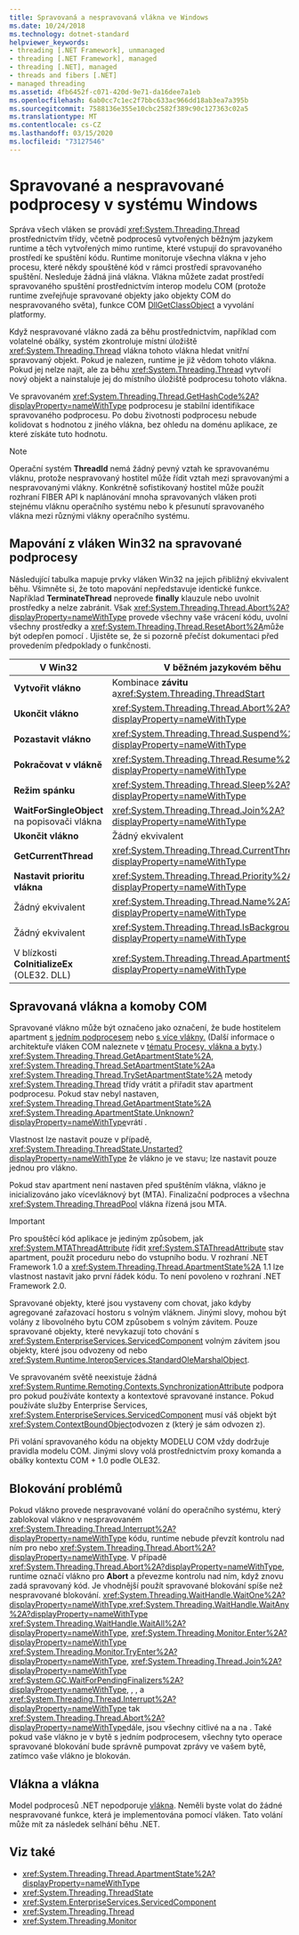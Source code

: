 ```yaml
---
title: Spravovaná a nespravovaná vlákna ve Windows
ms.date: 10/24/2018
ms.technology: dotnet-standard
helpviewer_keywords:
- threading [.NET Framework], unmanaged
- threading [.NET Framework], managed
- threading [.NET], managed
- threads and fibers [.NET]
- managed threading
ms.assetid: 4fb6452f-c071-420d-9e71-da16dee7a1eb
ms.openlocfilehash: 6ab0cc7c1ec2f7bbc633ac966dd18ab3ea7a395b
ms.sourcegitcommit: 7588136e355e10cbc2582f389c90c127363c02a5
ms.translationtype: MT
ms.contentlocale: cs-CZ
ms.lasthandoff: 03/15/2020
ms.locfileid: "73127546"
---
```

# <a name="managed-and-unmanaged-threading-in-windows"></a>Spravované a nespravované podprocesy v systému Windows

Správa všech vláken se provádí <xref:System.Threading.Thread> prostřednictvím třídy, včetně podprocesů vytvořených běžným jazykem runtime a těch vytvořených mimo runtime, které vstupují do spravovaného prostředí ke spuštění kódu. Runtime monitoruje všechna vlákna v jeho procesu, které někdy spouštěné kód v rámci prostředí spravovaného spuštění. Nesleduje žádná jiná vlákna. Vlákna můžete zadat prostředí spravovaného spuštění prostřednictvím interop modelu COM (protože runtime zveřejňuje spravované objekty jako objekty COM do nespravovaného světa), funkce COM [DllGetClassObject](/windows/desktop/api/combaseapi/nf-combaseapi-dllgetclassobject) a vyvolání platformy.  
  
 Když nespravované vlákno zadá za běhu prostřednictvím, například com volatelné obálky, systém zkontroluje místní úložiště <xref:System.Threading.Thread> vlákna tohoto vlákna hledat vnitřní spravovaný objekt. Pokud je nalezen, runtime je již vědom tohoto vlákna. Pokud jej nelze najít, ale za běhu <xref:System.Threading.Thread> vytvoří nový objekt a nainstaluje jej do místního úložiště podprocesu tohoto vlákna.  
  
 Ve spravovaném <xref:System.Threading.Thread.GetHashCode%2A?displayProperty=nameWithType> podprocesu je stabilní identifikace spravovaného podprocesu. Po dobu životnosti podprocesu nebude kolidovat s hodnotou z jiného vlákna, bez ohledu na doménu aplikace, ze které získáte tuto hodnotu.  
  
> [!NOTE]
> Operační systém **ThreadId** nemá žádný pevný vztah ke spravovanému vláknu, protože nespravovaný hostitel může řídit vztah mezi spravovanými a nespravovanými vlákny. Konkrétně sofistikovaný hostitel může použít rozhraní FIBER API k naplánování mnoha spravovaných vláken proti stejnému vláknu operačního systému nebo k přesunutí spravovaného vlákna mezi různými vlákny operačního systému.  
  
## <a name="mapping-from-win32-threading-to-managed-threading"></a>Mapování z vláken Win32 na spravované podprocesy

 Následující tabulka mapuje prvky vláken Win32 na jejich přibližný ekvivalent běhu. Všimněte si, že toto mapování nepředstavuje identické funkce. Například **TerminateThread** neprovede **finally** klauzule nebo uvolnit prostředky a nelze zabránit. Však <xref:System.Threading.Thread.Abort%2A?displayProperty=nameWithType> provede všechny vaše vrácení kódu, uvolní všechny prostředky a <xref:System.Threading.Thread.ResetAbort%2A>může být odepřen pomocí . Ujistěte se, že si pozorně přečíst dokumentaci před provedením předpoklady o funkčnosti.  
  
|V Win32|V běžném jazykovém běhu|  
|--------------|------------------------------------|  
|**Vytvořit vlákno**|Kombinace **závitu** a<xref:System.Threading.ThreadStart>|  
|**Ukončit vlákno**|<xref:System.Threading.Thread.Abort%2A?displayProperty=nameWithType>|  
|**Pozastavit vlákno**|<xref:System.Threading.Thread.Suspend%2A?displayProperty=nameWithType>|  
|**Pokračovat v vlákně**|<xref:System.Threading.Thread.Resume%2A?displayProperty=nameWithType>|  
|**Režim spánku**|<xref:System.Threading.Thread.Sleep%2A?displayProperty=nameWithType>|  
|**WaitForSingleObject** na popisovači vlákna|<xref:System.Threading.Thread.Join%2A?displayProperty=nameWithType>|  
|**Ukončit vlákno**|Žádný ekvivalent|  
|**GetCurrentThread**|<xref:System.Threading.Thread.CurrentThread%2A?displayProperty=nameWithType>|  
|**Nastavit prioritu vlákna**|<xref:System.Threading.Thread.Priority%2A?displayProperty=nameWithType>|  
|Žádný ekvivalent|<xref:System.Threading.Thread.Name%2A?displayProperty=nameWithType>|  
|Žádný ekvivalent|<xref:System.Threading.Thread.IsBackground%2A?displayProperty=nameWithType>|  
|V blízkosti **CoInitializeEx** (OLE32. DLL)|<xref:System.Threading.Thread.ApartmentState%2A?displayProperty=nameWithType>|  
  
## <a name="managed-threads-and-com-apartments"></a>Spravovaná vlákna a komoby COM

Spravované vlákno může být označeno jako označení, že bude hostitelem apartment [s jedním podprocesem](/windows/desktop/com/single-threaded-apartments) nebo [s více vlákny.](/windows/desktop/com/multithreaded-apartments) (Další informace o architektuře vláken COM naleznete v [tématu Procesy, vlákna a byty](/windows/desktop/com/processes--threads--and-apartments).) <xref:System.Threading.Thread.GetApartmentState%2A>, <xref:System.Threading.Thread.SetApartmentState%2A>a <xref:System.Threading.Thread.TrySetApartmentState%2A> metody <xref:System.Threading.Thread> třídy vrátit a přiřadit stav apartment podprocesu. Pokud stav nebyl nastaven, <xref:System.Threading.Thread.GetApartmentState%2A> <xref:System.Threading.ApartmentState.Unknown?displayProperty=nameWithType>vrátí .  
  
 Vlastnost lze nastavit pouze v případě, <xref:System.Threading.ThreadState.Unstarted?displayProperty=nameWithType> že vlákno je ve stavu; lze nastavit pouze jednou pro vlákno.  
  
 Pokud stav apartment není nastaven před spuštěním vlákna, vlákno je inicializováno jako vícevláknový byt (MTA). Finalizační podproces a všechna <xref:System.Threading.ThreadPool> vlákna řízená jsou MTA.  
  
> [!IMPORTANT]
> Pro spouštěcí kód aplikace je jediným způsobem, jak <xref:System.MTAThreadAttribute> řídit <xref:System.STAThreadAttribute> stav apartment, použít proceduru nebo do vstupního bodu. V rozhraní .NET Framework 1.0 a <xref:System.Threading.Thread.ApartmentState%2A> 1.1 lze vlastnost nastavit jako první řádek kódu. To není povoleno v rozhraní .NET Framework 2.0.  
  
 Spravované objekty, které jsou vystaveny com chovat, jako kdyby agregované zařazovací hostoru s volným vláknem. Jinými slovy, mohou být volány z libovolného bytu COM způsobem s volným závitem. Pouze spravované objekty, které nevykazují toto chování s <xref:System.EnterpriseServices.ServicedComponent> volným závitem jsou objekty, které jsou odvozeny od nebo <xref:System.Runtime.InteropServices.StandardOleMarshalObject>.  
  
 Ve spravovaném světě neexistuje žádná <xref:System.Runtime.Remoting.Contexts.SynchronizationAttribute> podpora pro pokud používáte kontexty a kontextové spravované instance. Pokud používáte služby Enterprise Services, <xref:System.EnterpriseServices.ServicedComponent> musí váš objekt být <xref:System.ContextBoundObject>odvozen z (který je sám odvozen z).  
  
 Při volání spravovaného kódu na objekty MODELU COM vždy dodržuje pravidla modelu COM. Jinými slovy volá prostřednictvím proxy komanda a obálky kontextu COM + 1.0 podle OLE32.  
  
## <a name="blocking-issues"></a>Blokování problémů  

Pokud vlákno provede nespravované volání do operačního systému, který zablokoval vlákno v nespravovaném <xref:System.Threading.Thread.Interrupt%2A?displayProperty=nameWithType> kódu, runtime nebude převzít kontrolu nad ním pro nebo <xref:System.Threading.Thread.Abort%2A?displayProperty=nameWithType>. V případě <xref:System.Threading.Thread.Abort%2A?displayProperty=nameWithType>, runtime označí vlákno pro **Abort** a převezme kontrolu nad ním, když znovu zadá spravovaný kód. Je vhodnější použít spravované blokování spíše než nespravované blokování. <xref:System.Threading.WaitHandle.WaitOne%2A?displayProperty=nameWithType>,<xref:System.Threading.WaitHandle.WaitAny%2A?displayProperty=nameWithType> <xref:System.Threading.WaitHandle.WaitAll%2A?displayProperty=nameWithType>, <xref:System.Threading.Monitor.Enter%2A?displayProperty=nameWithType> <xref:System.Threading.Monitor.TryEnter%2A?displayProperty=nameWithType>, <xref:System.Threading.Thread.Join%2A?displayProperty=nameWithType> <xref:System.GC.WaitForPendingFinalizers%2A?displayProperty=nameWithType>, , , a <xref:System.Threading.Thread.Interrupt%2A?displayProperty=nameWithType> tak <xref:System.Threading.Thread.Abort%2A?displayProperty=nameWithType>dále, jsou všechny citlivé na a na . Také pokud vaše vlákno je v bytě s jedním podprocesem, všechny tyto operace spravované blokování bude správně pumpovat zprávy ve vašem bytě, zatímco vaše vlákno je blokován.  

## <a name="threads-and-fibers"></a>Vlákna a vlákna

Model podprocesů .NET nepodporuje [vlákna](/windows/desktop/procthread/fibers). Neměli byste volat do žádné nespravované funkce, která je implementována pomocí vláken. Tato volání může mít za následek selhání běhu .NET.

## <a name="see-also"></a>Viz také

- <xref:System.Threading.Thread.ApartmentState%2A?displayProperty=nameWithType>
- <xref:System.Threading.ThreadState>
- <xref:System.EnterpriseServices.ServicedComponent>
- <xref:System.Threading.Thread>
- <xref:System.Threading.Monitor>
